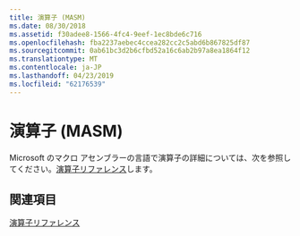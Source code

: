 ```yaml
---
title: 演算子 (MASM)
ms.date: 08/30/2018
ms.assetid: f30adee8-1566-4fc4-9eef-1ec8bde6c716
ms.openlocfilehash: fba2237aebec4ccea282cc2c5abd6b867825df87
ms.sourcegitcommit: 0ab61bc3d2b6cfbd52a16c6ab2b97a8ea1864f12
ms.translationtype: MT
ms.contentlocale: ja-JP
ms.lasthandoff: 04/23/2019
ms.locfileid: "62176539"
---
```

# <a name="operators-masm"></a>演算子 (MASM)

Microsoft のマクロ アセンブラーの言語で演算子の詳細については、次を参照してください。[演算子リファレンス](../../assembler/masm/operators-reference.md)します。

## <a name="see-also"></a>関連項目

[演算子リファレンス](../../assembler/masm/operators-reference.md)<br/>